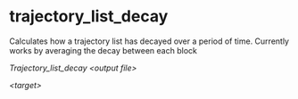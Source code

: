 <h1>trajectory_list_decay</h1>

Calculates how a trajectory list has decayed over a period of time. Currently works by averaging the decay between each block

_Trajectory\_list\_decay \<output file\>_

_\<target\>_
